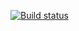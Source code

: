 [![Build status](https://ci.appveyor.com/api/projects/status/0o4og8pukhaqw4xk?svg=true)](https://ci.appveyor.com/project/kirillTest465/java19-patterns2)